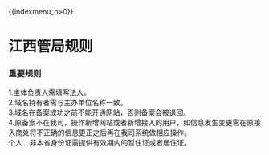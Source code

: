 {{indexmenu_n>0}}

# 江西管局规则

### 重要规则

1.主体负责人需填写法人。  
2.域名持有者需与主办单位名称一致。  
3.域名在备案成功之前不能开通网站，否则备案会被退回。  
4.原备案不在我司，操作新增网站或者新增接入的用户，如信息发生变更需在原接入商处将不正确的信息更正之后再在我司系统做相应操作。  
个人：非本省身份证需提供有效期内的暂住证或者居住证。
